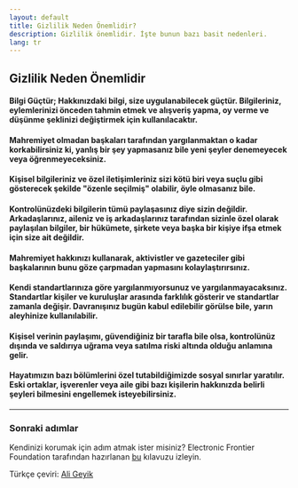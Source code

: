 ```yaml
---
layout: default
title: Gizlilik Neden Önemlidir?
description: Gizlilik önemlidir. İşte bunun bazı basit nedenleri. 
lang: tr
---
```


## Gizlilik Neden Önemlidir

#### Bilgi Güçtür; Hakkınızdaki bilgi, size uygulanabilecek güçtür. Bilgileriniz, eylemlerinizi önceden tahmin etmek ve alışveriş yapma, oy verme ve düşünme şeklinizi değiştirmek için kullanılacaktır.

#### Mahremiyet olmadan başkaları tarafından yargılanmaktan o kadar korkabilirsiniz ki, yanlış bir şey yapmasanız bile yeni şeyler denemeyecek veya öğrenmeyeceksiniz.

#### Kişisel bilgileriniz ve özel iletişimleriniz sizi kötü biri veya suçlu gibi gösterecek şekilde "özenle seçilmiş" olabilir, öyle olmasanız bile.

#### Kontrolünüzdeki bilgilerin tümü paylaşasınız diye sizin değildir. Arkadaşlarınız, aileniz ve iş arkadaşlarınız tarafından sizinle özel olarak paylaşılan bilgiler, bir hükümete, şirkete veya başka bir kişiye ifşa etmek için size ait değildir.

#### Mahremiyet hakkınızı kullanarak, aktivistler ve gazeteciler gibi başkalarının bunu göze çarpmadan yapmasını kolaylaştırırsınız.

#### Kendi standartlarınıza göre yargılanmıyorsunuz ve yargılanmayacaksınız. Standartlar kişiler ve kuruluşlar arasında farklılık gösterir ve standartlar zamanla değişir. Davranışınız bugün kabul edilebilir görülse bile, yarın aleyhinize kullanılabilir.

#### Kişisel verinin paylaşımı, güvendiğiniz bir tarafla bile olsa, kontrolünüz dışında ve saldırıya uğrama veya satılma riski altında olduğu anlamına gelir.

#### Hayatımızın bazı bölümlerini özel tutabildiğimizde sosyal sınırlar yaratılır. Eski ortaklar, işverenler veya aile gibi bazı kişilerin hakkınızda belirli şeyleri bilmesini engellemek isteyebilirsiniz.

---

### Sonraki adımlar
Kendinizi korumak için adım atmak ister misiniz? Electronic Frontier Foundation tarafından hazırlanan [bu](https://ssd.eff.org/) kılavuzu izleyin.

Türkçe çeviri: [Ali Geyik](https://github.com/AliGeyik)
